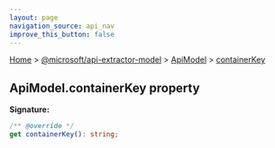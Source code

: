 ```yaml
---
layout: page
navigation_source: api_nav
improve_this_button: false
---
```



[Home](./index.md) &gt; [@microsoft/api-extractor-model](./api-extractor-model.md) &gt; [ApiModel](./api-extractor-model.apimodel.md) &gt; [containerKey](./api-extractor-model.apimodel.containerkey.md)

## ApiModel.containerKey property


<b>Signature:</b>

```typescript
/** @override */
get containerKey(): string;
```
